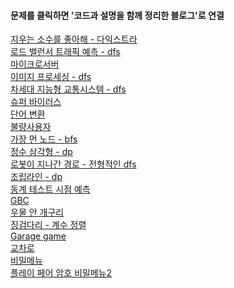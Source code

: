 <h4>문제를 클릭하면 '코드과 설명을 함께 정리한 블로그'로 연결</h4>


[지우는 소수를 좋아해 - 다익스트라](https://blog.naver.com/nybi123)
</br>[로드 밸런서 트래픽 예측 - dfs
](https://blog.naver.com/PostView.naver?blogId=nybi123&logNo=222736204368&categoryNo=29&parentCategoryNo=0&viewDate=&currentPage=1&postListTopCurrentPage=1&from=postList)
</br>[마이크로서버
](https://blog.naver.com/PostView.naver?blogId=nybi123&logNo=222736073800&categoryNo=29&parentCategoryNo=0&viewDate=&currentPage=1&postListTopCurrentPage=1&from=postList)</br>[이미지 프로세싱 - dfs
](https://blog.naver.com/PostView.naver?blogId=nybi123&logNo=222734775378&categoryNo=29&parentCategoryNo=0&viewDate=&currentPage=1&postListTopCurrentPage=1&from=postList)
</br>[차세대 지능형 교통시스템 - dfs
](https://blog.naver.com/PostView.naver?blogId=nybi123&logNo=222734727070&categoryNo=29&parentCategoryNo=0&viewDate=&currentPage=1&postListTopCurrentPage=1&from=postList)
</br>[슈퍼 바이러스
](https://blog.naver.com/PostView.naver?blogId=nybi123&logNo=222734545322&categoryNo=29&parentCategoryNo=0&viewDate=&currentPage=1&postListTopCurrentPage=1&from=postList)
</br>[단어 변환
](https://blog.naver.com/PostView.naver?blogId=nybi123&logNo=222731161686&categoryNo=29&parentCategoryNo=0&viewDate=&currentPage=1&postListTopCurrentPage=1&from=postList)
</br>[불량사용자](https://blog.naver.com/PostView.naver?blogId=nybi123&logNo=222731060970&categoryNo=29&parentCategoryNo=0&viewDate=&currentPage=1&postListTopCurrentPage=1&from=postList)
</br>[가장 먼 노드 - bfs
](https://blog.naver.com/PostView.naver?blogId=nybi123&logNo=222730997728&categoryNo=29&parentCategoryNo=0&viewDate=&currentPage=1&postListTopCurrentPage=1&from=postList)
</br>[정수 삼각형 - dp
](https://blog.naver.com/PostView.naver?blogId=nybi123&logNo=222729911216&categoryNo=29&parentCategoryNo=0&viewDate=&currentPage=1&postListTopCurrentPage=1&from=postList)
</br>[로봇이 지나간 경로 - 전형적인 dfs
](https://blog.naver.com/PostView.naver?blogId=nybi123&logNo=222728911156&categoryNo=29&parentCategoryNo=0&viewDate=&currentPage=1&postListTopCurrentPage=1&from=postList)
</br>[조립라인 - dp
](https://blog.naver.com/PostView.naver?blogId=nybi123&logNo=222728500871&categoryNo=29&parentCategoryNo=0&viewDate=&currentPage=1&postListTopCurrentPage=1&from=postList)</br>[동계 테스트 시점 예측
](https://blog.naver.com/PostView.naver?blogId=nybi123&logNo=222728455843&categoryNo=29&parentCategoryNo=0&viewDate=&currentPage=1&postListTopCurrentPage=1&from=postList)</br>[GBC
](https://blog.naver.com/PostView.naver?blogId=nybi123&logNo=222726163378&categoryNo=29&parentCategoryNo=0&viewDate=&currentPage=1&postListTopCurrentPage=1&from=postList)</br>[우물 안 개구리
](https://blog.naver.com/PostView.naver?blogId=nybi123&logNo=222725206683&categoryNo=29&parentCategoryNo=0&viewDate=&currentPage=1&postListTopCurrentPage=1&from=postList)
</br>[징검다리 - 계수 정렬
](https://blog.naver.com/PostView.naver?blogId=nybi123&logNo=222725134250&categoryNo=29&parentCategoryNo=0&viewDate=&currentPage=1&postListTopCurrentPage=1&from=postList)
</br>[Garage game
](https://blog.naver.com/PostView.naver?blogId=nybi123&logNo=222721854171&categoryNo=29&parentCategoryNo=0&viewDate=&currentPage=1&postListTopCurrentPage=1&from=postList)
</br>[교차로
](https://blog.naver.com/PostView.naver?blogId=nybi123&logNo=222720965572&categoryNo=29&parentCategoryNo=0&viewDate=&currentPage=1&postListTopCurrentPage=1&from=postList)</br>[비밀메뉴
](https://blog.naver.com/PostView.naver?blogId=nybi123&logNo=222720708368&categoryNo=29&parentCategoryNo=0&viewDate=&currentPage=1&postListTopCurrentPage=1&from=postList)</br>[플레이 페어 암호
](https://blog.naver.com/PostView.naver?blogId=nybi123&logNo=222720040002&categoryNo=29&parentCategoryNo=0&viewDate=&currentPage=1&postListTopCurrentPage=1&from=postList)
[비밀메뉴2](https://blog.naver.com/nybi123/222791185741)
